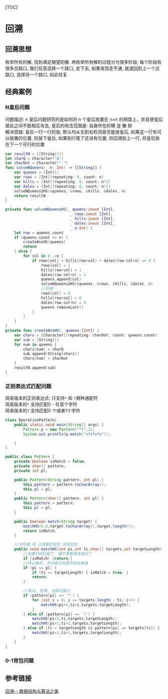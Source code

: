 [TOC]

# 回溯
## 回溯思想
枚举所有的解, 找到满足期望的解. 再枚举所有解的过程分为很多阶段, 每个阶段有很多岔路口, 我们任意选择一个路口, 走下去, 如果发现走不通, 就退回到上一个岔路口, 选择另一个路口, 如此往复. 

## 经典案例
### N皇后问题
问题描述: n 皇后问题研究的是如何将 n 个皇后放置在 n×n 的棋盘上，并且使皇后彼此之间不能相互攻击, 皇后的攻击范围是: 自身所在的横 竖 撇 捺  
解决思路: 皇后一行一行的放, 默认均从左到右检测是否能放皇后, 如果这一行有可以放置的位置, 则放下皇后, 如果到行尾了还没有位置, 则回溯到上一行, 将皇后放在下一个可行的位置  

```swift
var resultN = [[String]]()
let charQ = Character("Q")
let charDot = Character(".")
func solveNQueens(_ n: Int) -> [[String]] {
    var queens = [Int]()
    var rows = [Int](repeating: 0, count: n)
    var hills = [Int](repeating: 0, count: n*2)
    var dales = [Int](repeating: 0, count: n*2)
    solveNQueens2HS(&queens, &rows, &hills, &dales, n)
    return resultN
}

private func solveNQueensHS(_ queens:inout [Int],
                             _ rows:inout [Int],
                             _ hills:inout [Int],
                             _ dales:inout [Int],
                             _ n:Int) {
    let row = queens.count
    if (queens.count == n) {
        createAnsHS(queens)
        return
    } else {
        for col in 0..<n {
            if rows[col] + hills[row+col] + dales[row-col+n] == 0 {
                rows[col] = 1
                hills[row+col] = 1
                dales[row-col+n] = 1
                queens.append(col)
                solveNQueens2HS(&queens, &rows, &hills, &dales, n)
                //回溯
                rows[col] = 0
                hills[row+col] = 0
                dales[row-col+n] = 0
                queens.removeLast()
            }
        }
    }
}
private func createAnsHS(_ queens:[Int]) {
    var chars = [Character](repeating: charDot, count: queens.count)
    var sub = [String]()
    for num in queens {
        chars[num] = charQ
        sub.append(String(chars))
        chars[num] = charDot
    }
    resultN.append(sub)
}
```

### 正则表达式匹配问题
简易版本的正则表达式: 只支持`*` 和 `?`俩种通配符  
简易版本的`*` 支持匹配0 - 任意个字符  
简易版本的`?` 支持匹配0 个或者1个字符  

```java
class OperationPattern{
    public static void main(String[] args) {
        Pattern p = new Pattern("*?",2);
        System.out.println(p.match("sfefefe"));

    }
}

public class Pattern {
    private boolean isMatch = false;
    private char[] pattern;
    private int pl;

    public Pattern(String pattern, int pl) {
        this.pattern = pattern.toCharArray();
        this.pl = pl;
    }
    public Pattern(char[] pattern, int pl) {
        this.pattern = pattern;
        this.pl = pl;
    }

    public boolean match(String target) {
        matchHS(0,0,target.toCharArray(),target.length());
        return isMatch;
    }

    //字符串 和 正则都匹配完 完成对比
    public void matchHS(int pi,int ti,char[] targets,int targetLength) {
        //如果已经匹配了, 就不需要继续递归了
        if (isMatch) {return;}
        //终止条件, 先判断正则是否到达极值
        if (pi == pl) {
            if (ti == targetLength) { isMatch = true; }
            return;
        }

        //递归, 回溯, 选择岔路口
        if (pattern[pi] == '*') {
            for (int i = 0; i <= targets.length - ti; i++) {
                matchHS(pi+1,ti+i,targets,targetLength);
            }
        } else if (pattern[pi] == '?') {
            matchHS(pi+1,ti,targets,targetLength);
            matchHS(pi+1,ti+1,targets,targetLength);
        } else if (ti < targetLength && pattern[pi] == targets[ti]) {
            matchHS(pi+1,ti+1,targets,targetLength);
        }
    }
}
```

### 0-1背包问题

## 参考链接
[回溯-- 数据结构与算法之美](https://time.geekbang.org/column/article/74287)
